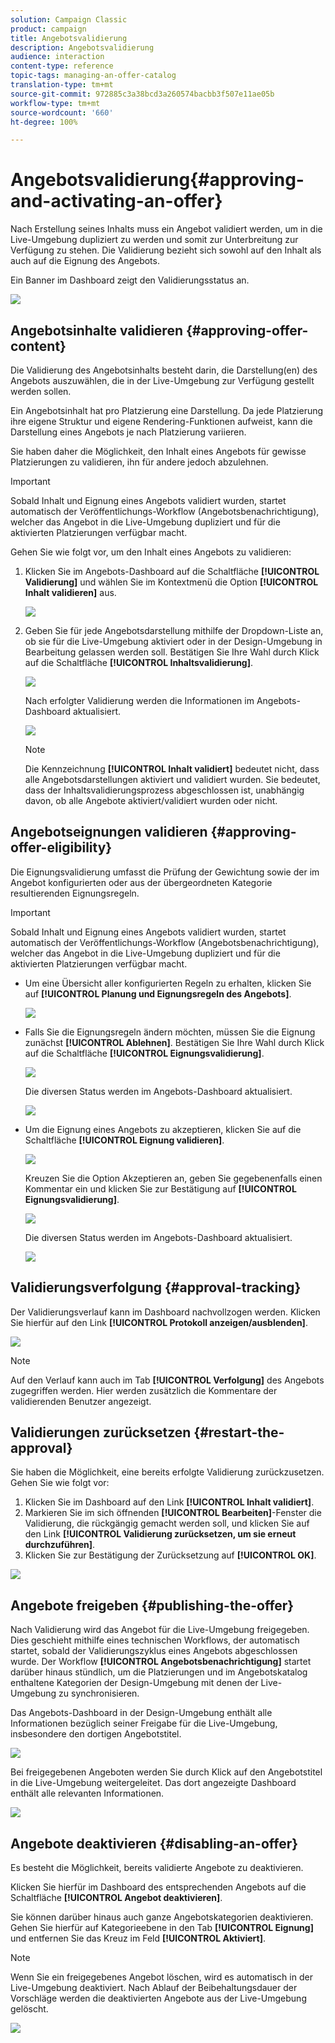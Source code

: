 ```yaml
---
solution: Campaign Classic
product: campaign
title: Angebotsvalidierung
description: Angebotsvalidierung
audience: interaction
content-type: reference
topic-tags: managing-an-offer-catalog
translation-type: tm+mt
source-git-commit: 972885c3a38bcd3a260574bacbb3f507e11ae05b
workflow-type: tm+mt
source-wordcount: '660'
ht-degree: 100%

---
```



# Angebotsvalidierung{#approving-and-activating-an-offer}

Nach Erstellung seines Inhalts muss ein Angebot validiert werden, um in die Live-Umgebung dupliziert zu werden und somit zur Unterbreitung zur Verfügung zu stehen. Die Validierung bezieht sich sowohl auf den Inhalt als auch auf die Eignung des Angebots.

Ein Banner im Dashboard zeigt den Validierungsstatus an.

![](assets/offer_validate_001.png)

## Angebotsinhalte validieren {#approving-offer-content}

Die Validierung des Angebotsinhalts besteht darin, die Darstellung(en) des Angebots auszuwählen, die in der Live-Umgebung zur Verfügung gestellt werden sollen.

Ein Angebotsinhalt hat pro Platzierung eine Darstellung. Da jede Platzierung ihre eigene Struktur und eigene Rendering-Funktionen aufweist, kann die Darstellung eines Angebots je nach Platzierung variieren.

Sie haben daher die Möglichkeit, den Inhalt eines Angebots für gewisse Platzierungen zu validieren, ihn für andere jedoch abzulehnen.

>[!IMPORTANT]
>
>Sobald Inhalt und Eignung eines Angebots validiert wurden, startet automatisch der Veröffentlichungs-Workflow (Angebotsbenachrichtigung), welcher das Angebot in die Live-Umgebung dupliziert und für die aktivierten Platzierungen verfügbar macht.

Gehen Sie wie folgt vor, um den Inhalt eines Angebots zu validieren:

1. Klicken Sie im Angebots-Dashboard auf die Schaltfläche **[!UICONTROL Validierung]** und wählen Sie im Kontextmenü die Option **[!UICONTROL Inhalt validieren]** aus.

   ![](assets/offer_validate_002.png)

1. Geben Sie für jede Angebotsdarstellung mithilfe der Dropdown-Liste an, ob sie für die Live-Umgebung aktiviert oder in der Design-Umgebung in Bearbeitung gelassen werden soll. Bestätigen Sie Ihre Wahl durch Klick auf die Schaltfläche **[!UICONTROL Inhaltsvalidierung]**.

   ![](assets/offer_validate_003.png)

   Nach erfolgter Validierung werden die Informationen im Angebots-Dashboard aktualisiert.

   ![](assets/offer_validate_004.png)

   >[!NOTE]
   >
   >Die Kennzeichnung **[!UICONTROL Inhalt validiert]** bedeutet nicht, dass alle Angebotsdarstellungen aktiviert und validiert wurden. Sie bedeutet, dass der Inhaltsvalidierungsprozess abgeschlossen ist, unabhängig davon, ob alle Angebote aktiviert/validiert wurden oder nicht.

## Angebotseignungen validieren {#approving-offer-eligibility}

Die Eignungsvalidierung umfasst die Prüfung der Gewichtung sowie der im Angebot konfigurierten oder aus der übergeordneten Kategorie resultierenden Eignungsregeln.

>[!IMPORTANT]
>
>Sobald Inhalt und Eignung eines Angebots validiert wurden, startet automatisch der Veröffentlichungs-Workflow (Angebotsbenachrichtigung), welcher das Angebot in die Live-Umgebung dupliziert und für die aktivierten Platzierungen verfügbar macht.

* Um eine Übersicht aller konfigurierten Regeln zu erhalten, klicken Sie auf **[!UICONTROL Planung und Eignungsregeln des Angebots]**.

   ![](assets/offer_validate_005.png)

* Falls Sie die Eignungsregeln ändern möchten, müssen Sie die Eignung zunächst **[!UICONTROL Ablehnen]**. Bestätigen Sie Ihre Wahl durch Klick auf die Schaltfläche **[!UICONTROL Eignungsvalidierung]**.

   ![](assets/offer_validate_007.png)

   Die diversen Status werden im Angebots-Dashboard aktualisiert.

   ![](assets/offer_validate_006.png)

* Um die Eignung eines Angebots zu akzeptieren, klicken Sie auf die Schaltfläche **[!UICONTROL Eignung validieren]**.

   ![](assets/offer_validate_008.png)

   Kreuzen Sie die Option Akzeptieren an, geben Sie gegebenenfalls einen Kommentar ein und klicken Sie zur Bestätigung auf **[!UICONTROL Eignungsvalidierung]**.

   ![](assets/offer_validate_009.png)

   Die diversen Status werden im Angebots-Dashboard aktualisiert.

   ![](assets/offer_validate_010.png)

## Validierungsverfolgung {#approval-tracking}

Der Validierungsverlauf kann im Dashboard nachvollzogen werden. Klicken Sie hierfür auf den Link **[!UICONTROL Protokoll anzeigen/ausblenden]**.

![](assets/offer_validate_012.png)

>[!NOTE]
>
>Auf den Verlauf kann auch im Tab **[!UICONTROL Verfolgung]** des Angebots zugegriffen werden. Hier werden zusätzlich die Kommentare der validierenden Benutzer angezeigt.

## Validierungen zurücksetzen {#restart-the-approval}

Sie haben die Möglichkeit, eine bereits erfolgte Validierung zurückzusetzen. Gehen Sie wie folgt vor:

1. Klicken Sie im Dashboard auf den Link **[!UICONTROL Inhalt validiert]**.
1. Markieren Sie im sich öffnenden **[!UICONTROL Bearbeiten]**-Fenster die Validierung, die rückgängig gemacht werden soll, und klicken Sie auf den Link **[!UICONTROL Validierung zurücksetzen, um sie erneut durchzuführen]**.
1. Klicken Sie zur Bestätigung der Zurücksetzung auf **[!UICONTROL OK]**.

![](assets/offer_validate_013.png)

## Angebote freigeben {#publishing-the-offer}

Nach Validierung wird das Angebot für die Live-Umgebung freigegeben. Dies geschieht mithilfe eines technischen Workflows, der automatisch startet, sobald der Validierungszyklus eines Angebots abgeschlossen wurde. Der Workflow **[!UICONTROL Angebotsbenachrichtigung]** startet darüber hinaus stündlich, um die Platzierungen und im Angebotskatalog enthaltene Kategorien der Design-Umgebung mit denen der Live-Umgebung zu synchronisieren.

Das Angebots-Dashboard in der Design-Umgebung enthält alle Informationen bezüglich seiner Freigabe für die Live-Umgebung, insbesondere den dortigen Angebotstitel.

![](assets/offer_golive_001.png)

Bei freigegebenen Angeboten werden Sie durch Klick auf den Angebotstitel in die Live-Umgebung weitergeleitet. Das dort angezeigte Dashboard enthält alle relevanten Informationen.

![](assets/offer_golive_002.png)

## Angebote deaktivieren {#disabling-an-offer}

Es besteht die Möglichkeit, bereits validierte Angebote zu deaktivieren.

Klicken Sie hierfür im Dashboard des entsprechenden Angebots auf die Schaltfläche **[!UICONTROL Angebot deaktivieren]**.

Sie können darüber hinaus auch ganze Angebotskategorien deaktivieren. Gehen Sie hierfür auf Kategorieebene in den Tab **[!UICONTROL Eignung]** und entfernen Sie das Kreuz im Feld **[!UICONTROL Aktiviert]**.

>[!NOTE]
>
>Wenn Sie ein freigegebenes Angebot löschen, wird es automatisch in der Live-Umgebung deaktiviert. Nach Ablauf der Beibehaltungsdauer der Vorschläge werden die deaktivierten Angebote aus der Live-Umgebung gelöscht.

![](assets/offer_preview_deactivate.png)

